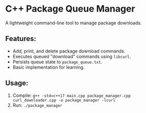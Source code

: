 # C++ Package Queue Manager

A lightweight command-line tool to manage package downloads.

## Features:
- Add, print, and delete package download commands.
- Executes queued "download" commands using `libcurl`.
- Persists queue state to `package_queue.txt`.
- Basic implementation for learning.

## Usage:
1. Compile: `g++ -std=c++17 main.cpp package_manager.cpp curl_downloader.cpp -o package_manager -lcurl`
2. Run: `./package_manager`